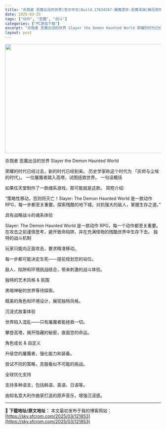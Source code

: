 ```yaml
---
title: "杀戮者 恶魔出没的世界|官方中文|Build.17834267-屠魔遗世-恶魔深渊|解压即撸|"
date: 2025-03-25
tags: ["动作", "恶魔", "战斗"]
categories: ["PC游戏下载"]
excerpt: "杀戮者 恶魔出没的世界 Slayer the Demon Haunted World 荣耀的时代已经过去，新的时代已经到来。 历史学家称这个时代为 「灰烬与尘埃的时代」。 一位屠魔者踏入高塔，试图拯救世界。 一句话概括 如果任天堂制作了一款魂系游戏，那可能就是这款。 简短介绍: “策略性移动，否则将&hellip;"
layout: post
---
```


<img class="aligncenter size-full wp-image-121845" src="https://sky.sfcrom.com/wp-content/uploads/2025/03/2025032508560410.webp" alt="" width="616" height="353" />

杀戮者 恶魔出没的世界 Slayer the Demon Haunted World

荣耀的时代已经过去，新的时代已经到来。
历史学家称这个时代为 「灰烬与尘埃的时代」。
一位屠魔者踏入高塔，试图拯救世界。
一句话概括

如果任天堂制作了一款魂系游戏，那可能就是这款。
简短介绍:

“策略性移动，否则将灭亡！Slayer: The Demon Haunted World 是一款动作RPG，每一步都至关重要。探索残酷的地下城，对抗强大的敌人，掌握生存之道。”

具有战略战斗的魂系体验

Slayer: The Demon Haunted World 是一款动作 RPG，每一个动作都至关重要。在攻击之前谨慎思考，避开致命陷阱，并在充满怪物的残酷世界中生存下去。
独特的战斗机制

玩家只能向正面攻击，要求精准移动。

每一步都可能决定生死——提前规划您的站位。

敌人、陷阱和环境挑战结合，带来刺激的战斗体验。

独特的艺术风格 &amp; 氛围

黑暗神秘的世界等待探索。

精美的角色和环境设计，展现独特风格。

沉浸式故事体验

世界陷入混乱——只有屠魔者能拯救一切。

攀登高塔，揭开隐藏的秘密，直面您的命运。

角色成长 &amp; 自定义

升级您的屠魔者，强化能力和装备。

尝试不同的策略，克服看似不可能的挑战。

全球优化支持

支持多种语言，包括韩语、英语、日语等。

由知名意大利作曲家打造的原声音乐，增强沉浸感。

---
📖 **下载地址/原文地址：** 本文最初发布于我的博客网站：[https://sky.sfcrom.com/2025/03/121853](https://sky.sfcrom.com/2025/03/121853)
